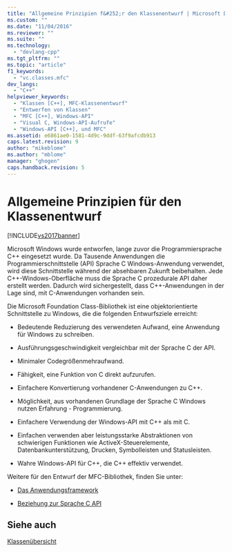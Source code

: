 ```yaml
---
title: "Allgemeine Prinzipien f&#252;r den Klassenentwurf | Microsoft Docs"
ms.custom: ""
ms.date: "11/04/2016"
ms.reviewer: ""
ms.suite: ""
ms.technology: 
  - "devlang-cpp"
ms.tgt_pltfrm: ""
ms.topic: "article"
f1_keywords: 
  - "vc.classes.mfc"
dev_langs: 
  - "C++"
helpviewer_keywords: 
  - "Klassen [C++], MFC-Klassenentwurf"
  - "Entwerfen von Klassen"
  - "MFC [C++], Windows-API"
  - "Visual C, Windows-API-Aufrufe"
  - "Windows-API [C++], und MFC"
ms.assetid: e6861ae0-1581-4d9c-9ddf-63f9afcdb913
caps.latest.revision: 9
author: "mikeblome"
ms.author: "mblome"
manager: "ghogen"
caps.handback.revision: 5
---
```

# Allgemeine Prinzipien f&#252;r den Klassenentwurf
[!INCLUDE[vs2017banner](../assembler/inline/includes/vs2017banner.md)]

Microsoft Windows wurde entworfen, lange zuvor die Programmiersprache C\+\+ eingesetzt wurde.  Da Tausende Anwendungen die Programmierschnittstelle \(API\) Sprache C Windows\-Anwendung verwendet, wird diese Schnittstelle während der absehbaren Zukunft beibehalten.  Jede C\+\+\-Windows\-Oberfläche muss die Sprache C prozedurale API daher erstellt werden.  Dadurch wird sichergestellt, dass C\+\+\-Anwendungen in der Lage sind, mit C\-Anwendungen vorhanden sein.  
  
 Die Microsoft Foundation Class\-Bibliothek ist eine objektorientierte Schnittstelle zu Windows, die die folgenden Entwurfsziele erreicht:  
  
-   Bedeutende Reduzierung des verwendeten Aufwand, eine Anwendung für Windows zu schreiben.  
  
-   Ausführungsgeschwindigkeit vergleichbar mit der Sprache C der API.  
  
-   Minimaler Codegrößenmehraufwand.  
  
-   Fähigkeit, eine Funktion von C direkt aufzurufen.  
  
-   Einfachere Konvertierung vorhandener C\-Anwendungen zu C\+\+.  
  
-   Möglichkeit, aus vorhandenen Grundlage der Sprache C Windows nutzen Erfahrung \- Programmierung.  
  
-   Einfachere Verwendung der Windows\-API mit C\+\+ als mit C.  
  
-   Einfachen verwenden aber leistungsstarke Abstraktionen von schwierigen Funktionen wie ActiveX\-Steuerelemente, Datenbankunterstützung, Drucken, Symbolleisten und Statusleisten.  
  
-   Wahre Windows\-API für C\+\+, die C\+\+ effektiv verwendet.  
  
 Weitere für den Entwurf der MFC\-Bibliothek, finden Sie unter:  
  
-   [Das Anwendungsframework](../mfc/application-framework.md)  
  
-   [Beziehung zur Sprache C API](../mfc/relationship-to-the-c-language-api.md)  
  
## Siehe auch  
 [Klassenübersicht](../mfc/class-library-overview.md)